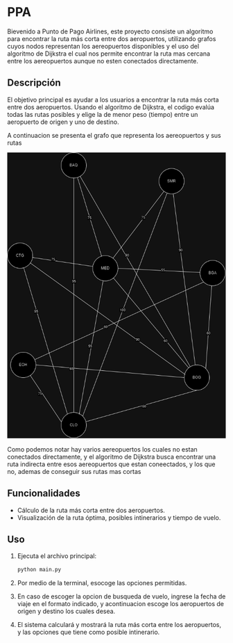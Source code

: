 # PPA

Bievenido a Punto de Pago Airlines, este proyecto consiste un algoritmo para encontrar la ruta más corta entre dos aeropuertos, utilizando grafos cuyos nodos representan los aereopuertos disponibles y el uso del algoritmo de Dijkstra el cual nos permite encontrar la ruta mas cercana entre los aereopuertos aunque no esten conectados directamente.

## Descripción

El objetivo principal es ayudar a los usuarios a encontrar la ruta más corta entre dos aeropuertos. Usando el algoritmo de Dijkstra, el codigo evalúa todas las rutas posibles y elige la de menor peso (tiempo) entre un aeropuerto de origen y uno de destino.

A continuacion se presenta el grafo que representa los aereopuertos y sus rutas

![Graph](src/assets/graph.png)

Como podemos notar hay varios aereopuertos  los cuales no estan conectados directamente, y el algoritmo de Dijkstra busca encontrar una ruta indirecta entre esos aereopuertos que estan coneectados, y los que no, ademas de conseguir sus rutas mas cortas


## Funcionalidades

- Cálculo de la ruta más corta entre dos aeropuertos.
- Visualización de la ruta óptima, posibles intinerarios y tiempo de vuelo.


## Uso

1. Ejecuta el archivo principal:
    ```bash
    python main.py
    ```

2. Por medio de la terminal, esocoge las opciones permitidas. 
3. En caso de escoger la opcion de busqueda de vuelo, ingrese la fecha de viaje en el formato indicado, y acontinuacion escoge los aeropuertos de origen y destino los cuales desea.
4. El sistema calculará y mostrará la ruta más corta entre los aeropuertos, y las opciones que tiene como posible intinerario.



